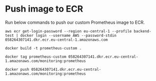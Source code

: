 # Push image to ECR
Run below commands to push our custom Prometheus image to ECR.
```
aws ecr get-login-password --region eu-central-1 --profile backend-test | docker login --username AWS --password-stdin 058264307141.dkr.ecr.eu-central-1.amazonaws.com
```

```
docker build -t prometheus-custom .
```

```
docker tag prometheus-custom 058264307141.dkr.ecr.eu-central-1.amazonaws.com/monitoring:prometheus
```

```
docker push 058264307141.dkr.ecr.eu-central-1.amazonaws.com/monitoring:prometheus
```